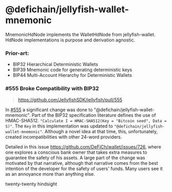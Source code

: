 # @defichain/jellyfish-wallet-mnemonic

MnemonicHdNode implements the WalletHdNode from jellyfish-wallet. HdNode implementations is purpose and derivation
agnostic.

### Prior-art:

- BIP32 Hierarchical Deterministic Wallets
- BIP39 Mnemonic code for generating deterministic keys
- BIP44 Multi-Account Hierarchy for Deterministic Wallets

### #555 Broke Compatibility with BIP32

> https://github.com/JellyfishSDK/jellyfish/pull/555

In [#555](https://github.com/JellyfishSDK/jellyfish/pull/555) a significant change was done to
"@defichain/jellyfish-wallet-mnemonic". Part of the BIP32 specification literature defines the use of HMAC-SHA512.
`"Calculate I = HMAC-SHA512(Key = "Bitcoin seed", Data = S)"`. The `Key` in this implementation was updated
to `"@defichain/jellyfish-wallet-mnemonic"`. Although a novel idea at that time, this, unfortunately, created
incompatibilities with other 24-word providers.

Detailed in this issue https://github.com/DeFiCh/wallet/issues/726, where one explores a conscious bank owner that takes
extra measures to guarantee the safety of his assets. A large part of the change was motivated by that narrative,
although that narrative comes from the best intention of the developer for the safety of users' funds. Many users see it
as an annoyance more than anything else.

twenty-twenty hindsight

